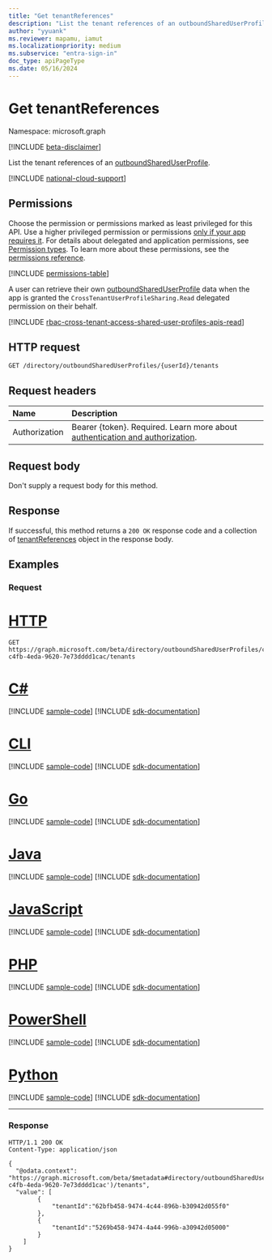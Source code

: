 ```yaml
---
title: "Get tenantReferences"
description: "List the tenant references of an outboundSharedUserProfile."
author: "yyuank"
ms.reviewer: mapamu, iamut
ms.localizationpriority: medium
ms.subservice: "entra-sign-in"
doc_type: apiPageType
ms.date: 05/16/2024
---
```


# Get tenantReferences

Namespace: microsoft.graph

[!INCLUDE [beta-disclaimer](../../includes/beta-disclaimer.md)]

List the tenant references of an [outboundSharedUserProfile](../resources/outboundshareduserprofile.md).

[!INCLUDE [national-cloud-support](../../includes/global-only.md)]

## Permissions

Choose the permission or permissions marked as least privileged for this API. Use a higher privileged permission or permissions [only if your app requires it](/graph/permissions-overview#best-practices-for-using-microsoft-graph-permissions). For details about delegated and application permissions, see [Permission types](/graph/permissions-overview#permission-types). To learn more about these permissions, see the [permissions reference](/graph/permissions-reference).

<!-- { "blockType": "permissions", "name": "outboundshareduserprofile_list_tenants" } -->
[!INCLUDE [permissions-table](../includes/permissions/outboundshareduserprofile-list-tenants-permissions.md)]

A user can retrieve their own [outboundSharedUserProfile](../resources/outboundshareduserprofile.md) data when the app is granted the `CrossTenantUserProfileSharing.Read` delegated permission on their behalf.

[!INCLUDE [rbac-cross-tenant-access-shared-user-profiles-apis-read](../includes/rbac-for-apis/rbac-cross-tenant-access-shared-user-profiles-apis-read.md)]

## HTTP request

<!-- {
  "blockType": "ignored"
}
-->

``` http
GET /directory/outboundSharedUserProfiles/{userId}/tenants
```

## Request headers

|Name|Description|
|:---|:---|
|Authorization|Bearer {token}. Required. Learn more about [authentication and authorization](/graph/auth/auth-concepts).|

## Request body

Don't supply a request body for this method.

## Response

If successful, this method returns a `200 OK` response code and a collection of [tenantReferences](../resources/tenantreference.md) object in the response body.

## Examples

### Request

# [HTTP](#tab/http)
<!-- {
  "blockType": "request",
  "name": "get_outboundshareduserprofile_tenants"
}
-->

``` http
GET https://graph.microsoft.com/beta/directory/outboundSharedUserProfiles/c228b2ae-c4fb-4eda-9620-7e73dddd1cac/tenants
```

# [C#](#tab/csharp)
[!INCLUDE [sample-code](../includes/snippets/csharp/get-outboundshareduserprofile-tenants-csharp-snippets.md)]
[!INCLUDE [sdk-documentation](../includes/snippets/snippets-sdk-documentation-link.md)]

# [CLI](#tab/cli)
[!INCLUDE [sample-code](../includes/snippets/cli/get-outboundshareduserprofile-tenants-cli-snippets.md)]
[!INCLUDE [sdk-documentation](../includes/snippets/snippets-sdk-documentation-link.md)]

# [Go](#tab/go)
[!INCLUDE [sample-code](../includes/snippets/go/get-outboundshareduserprofile-tenants-go-snippets.md)]
[!INCLUDE [sdk-documentation](../includes/snippets/snippets-sdk-documentation-link.md)]

# [Java](#tab/java)
[!INCLUDE [sample-code](../includes/snippets/java/get-outboundshareduserprofile-tenants-java-snippets.md)]
[!INCLUDE [sdk-documentation](../includes/snippets/snippets-sdk-documentation-link.md)]

# [JavaScript](#tab/javascript)
[!INCLUDE [sample-code](../includes/snippets/javascript/get-outboundshareduserprofile-tenants-javascript-snippets.md)]
[!INCLUDE [sdk-documentation](../includes/snippets/snippets-sdk-documentation-link.md)]

# [PHP](#tab/php)
[!INCLUDE [sample-code](../includes/snippets/php/get-outboundshareduserprofile-tenants-php-snippets.md)]
[!INCLUDE [sdk-documentation](../includes/snippets/snippets-sdk-documentation-link.md)]

# [PowerShell](#tab/powershell)
[!INCLUDE [sample-code](../includes/snippets/powershell/get-outboundshareduserprofile-tenants-powershell-snippets.md)]
[!INCLUDE [sdk-documentation](../includes/snippets/snippets-sdk-documentation-link.md)]

# [Python](#tab/python)
[!INCLUDE [sample-code](../includes/snippets/python/get-outboundshareduserprofile-tenants-python-snippets.md)]
[!INCLUDE [sdk-documentation](../includes/snippets/snippets-sdk-documentation-link.md)]

---

### Response

<!-- {
  "blockType": "response",
  "truncated": true,
  "@odata.type": "microsoft.graph.tenantReference"
}
-->

``` http
HTTP/1.1 200 OK
Content-Type: application/json

{
  "@odata.context": "https://graph.microsoft.com/beta/$metadata#directory/outboundSharedUserProfiles('c228b2ae-c4fb-4eda-9620-7e73dddd1cac')/tenants",
  "value": [
        {
            "tenantId":"62bfb458-9474-4c44-896b-b30942d055f0"
        },
        {
            "tenantId":"5269b458-9474-4a44-996b-a30942d05000"
        }
    ]
}
```
